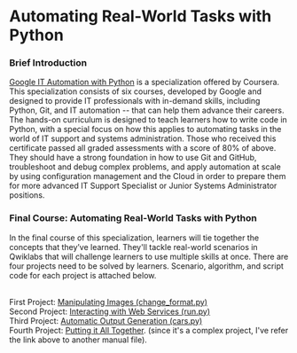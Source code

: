 # Automating Real-World Tasks with Python
<h3> Brief Introduction </h3>

[Google IT Automation with Python](https://www.coursera.org/professional-certificates/google-it-automation) is a specialization offered by Coursera. This specialization consists of six courses, developed by Google and designed to provide IT professionals with in-demand skills, including Python, Git, and IT automation -- that can help them advance their careers. The hands-on curriculum is designed to teach learners how to write code in Python, with a special focus on how this applies to automating tasks in the world of IT support and systems administration. Those who received this certificate passed all graded assessments with a score of 80% of above. They should have a strong foundation in how to use Git and GitHub, troubleshoot and debug complex problems, and apply automation at scale by using configuration management and the Cloud in order to prepare them for more advanced IT Support Specialist or Junior Systems Administrator positions.
<br>

<h3> Final Course: Automating Real-World Tasks with Python </h3>
In the final course of this specialization, learners will tie together the concepts that they’ve learned. They'll tackle real-world scenarios in Qwiklabs that will challenge learners to use multiple skills at once. There are four projects need to be solved by learners. Scenario, algorithm, and script code for each project is attached below.
<br><br>

First Project: [Manipulating Images (change_format.py)](https://github.com/ahmdxrzky/automating-real-world-tasks-with-python-coursera/blob/main/change_format.py) <br>
Second Project: [Interacting with Web Services (run.py)](https://github.com/ahmdxrzky/automating-real-world-tasks-with-python-coursera/blob/main/run.py) <br>
Third Project: [Automatic Output Generation (cars.py)](https://github.com/ahmdxrzky/automating-real-world-tasks-with-python-coursera/blob/main/cars.py) <br>
Fourth Project: [Putting it All Together](https://github.com/ahmdxrzky/automating-real-world-tasks-with-python-coursera/blob/main/fourth_project.md). 
(since it's a complex project, I've refer the link above to another manual file).
